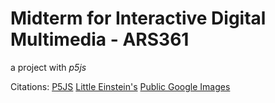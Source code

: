 # Midterm for Interactive Digital Multimedia - ARS361

a project with *p5js*


Citations:
[P5JS](https://p5js.org/)
[Little Einstein's](https://en.wikipedia.org/wiki/Little_Einsteins)
[Public Google Images](https://images.google.com/)
